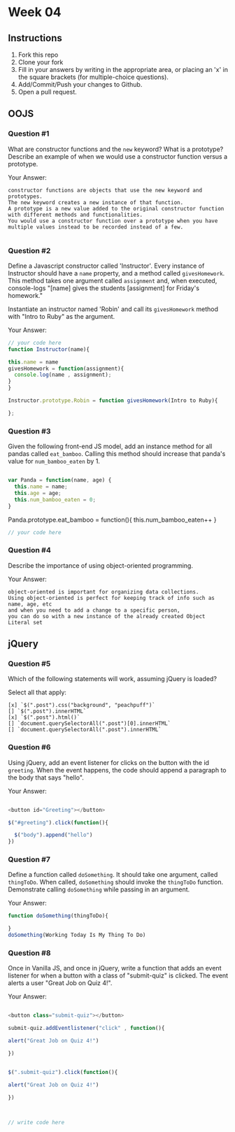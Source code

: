 # Week 04

## Instructions

1. Fork this repo
2. Clone your fork
3. Fill in your answers by writing in the appropriate area, or placing an 'x' in
the square brackets (for multiple-choice questions).
4. Add/Commit/Push your changes to Github.
5. Open a pull request.

## OOJS

### Question #1

What are constructor functions and the `new` keyword? What is a prototype? Describe an example of when we would use a constructor function versus a prototype.

Your Answer:
```text
constructor functions are objects that use the new keyword and prototypes.
The new keyword creates a new instance of that function.
A prototype is a new value added to the original constructor function with different methods and functionalities.
You would use a constructor function over a prototype when you have multiple values instead to be recorded instead of a few.


```

### Question #2

Define a Javascript constructor called 'Instructor'. Every instance of Instructor should have a `name` property, and a method called `givesHomework`. This method takes one argument called `assignment` and, when executed, console-logs "[name] gives the students [assignment] for Friday's homework."

Instantiate an instructor named 'Robin' and call its `givesHomework` method with "Intro to Ruby" as the argument.

Your Answer:

```js
// your code here
function Instructor(name){

this.name = name
givesHomework = function(assignment){
  console.log(name , assignment);
}  
}

Instructor.prototype.Robin = function givesHomework(Intro to Ruby){

};
```
### Question #3

Given the following front-end JS model, add an instance method for all pandas called `eat_bamboo`. Calling this method should increase that panda's value for `num_bamboo_eaten` by 1.

```js

var Panda = function(name, age) {
  this.name = name;
  this.age = age;
  this.num_bamboo_eaten = 0;
}
```
Panda.prototype.eat_bamboo = function(){
  this.num_bamboo_eaten++
}
```js
// your code here
```

### Question #4

Describe the importance of using object-oriented programming.

Your Answer:
```
object-oriented is important for organizing data collections.
Using object-oriented is perfect for keeping track of info such as name, age, etc
and when you need to add a change to a specific person,
you can do so with a new instance of the already created Object Literal set
```

## jQuery

### Question #5

Which of the following statements will work, assuming jQuery is loaded?

Select all that apply:
```
[x] `$(".post").css("background", "peachpuff")`
[] `$(".post").innerHTML`
[x] `$(".post").html()`
[] `document.querySelectorAll(".post")[0].innerHTML`
[] `document.querySelectorAll(".post").innerHTML`
```

### Question #6

Using jQuery, add an event listener for clicks on the button with the id
`greeting`. When the event happens, the code should append a paragraph to the
body that says "hello".

Your Answer:
```js

<button id="Greeting"></button>

$("#greeting").click(function(){

  $("body").append("hello")
})

```

### Question #7

Define a function called `doSomething`. It should take one argument, called
`thingToDo`. When called, `doSomething` should invoke the `thingToDo` function. Demonstrate calling `doSomething` while passing in an argument.

Your Answer:
```js
function doSomething(thingToDo){

}
doSomething(Working Today Is My Thing To Do)
```

### Question #8

Once in Vanilla JS, and once in jQuery, write a function that adds an event listener for when a button with a class of "submit-quiz" is clicked. The event alerts a user "Great Job on Quiz 4!".

Your Answer:
```js

<button class="submit-quiz"></button>

submit-quiz.addEventlistener("click" , function(){

alert("Great Job on Quiz 4!")

})


$(".submit-quiz").click(function(){

alert("Great Job on Quiz 4!")

})



// write code here
```
